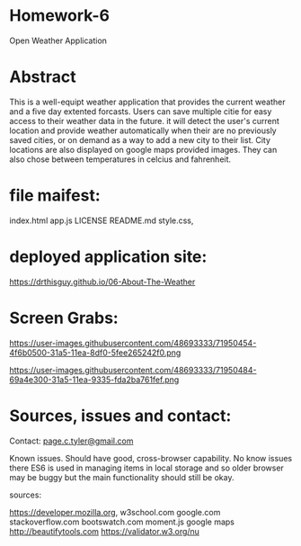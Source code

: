 # Homework-6
Open Weather Application


# Abstract

This is a well-equipt weather application that provides the current weather and a five day extented forcasts. Users can save multiple citie for easy access to their weather data in the future. it will detect the user's current location and provide weather automatically when their are no previously saved cities, or on demand as a way to add a new city to their list. City locations are also displayed on google maps provided images. They can also chose between temperatures in celcius and fahrenheit. 


# file maifest:

index.html
app.js 
LICENSE 
README.md 
style.css,


# deployed application site:


https://drthisguy.github.io/06-About-The-Weather


# Screen Grabs:
https://user-images.githubusercontent.com/48693333/71950454-4f6b0500-31a5-11ea-8df0-5fee265242f0.png

https://user-images.githubusercontent.com/48693333/71950484-69a4e300-31a5-11ea-9335-fda2ba761fef.png

# Sources, issues and contact:

Contact: page.c.tyler@gmail.com

Known issues.
Should have good, cross-browser capability. No know issues there
ES6 is used in managing items in local storage and so older browser may be buggy but the main functionality should still be okay.

sources:

https://developer.mozilla.org, 
w3school.com 
google.com 
stackoverflow.com
bootswatch.com
moment.js
google maps
http://beautifytools.com
https://validator.w3.org/nu

